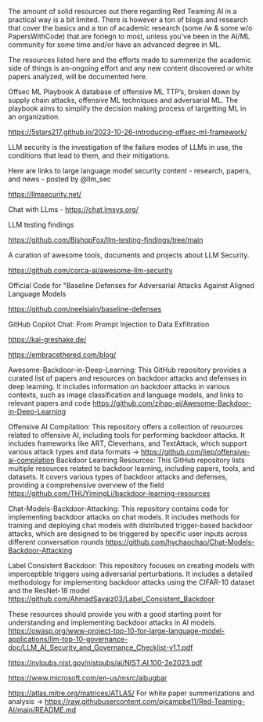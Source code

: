 The amount of solid resources out there regarding Red Teaming AI in a practical way is a bit limited. There is however a ton of blogs and research that cover the basics and a ton of academic research (some /w & some w/o PapersWithCode) that are foriegn to most, unless you've been in the AI/ML community for some time and/or have an advanced degree in ML. 

The resources listed here and the efforts made to summerize the academic side of things is an-ongoing effort and any new content discovered or white papers analyzed, will be documented here.

Offsec ML Playbook
A database of offensive ML TTP’s, broken down by supply chain attacks, offensive ML techniques and adversarial ML. The playbook aims to simplify the decision making process of targetting ML in an organization.

https://5stars217.github.io/2023-10-26-introducing-offsec-ml-framework/

LLM security is the investigation of the failure modes of LLMs in use, the conditions that lead to them, and their mitigations.

Here are links to large language model security content - research, papers, and news - posted by @llm_sec

https://llmsecurity.net/

Chat with LLms - https://chat.lmsys.org/

LLM testing findings

https://github.com/BishopFox/llm-testing-findings/tree/main

A curation of awesome tools, documents and projects about LLM Security.

https://github.com/corca-ai/awesome-llm-security

Official Code for "Baseline Defenses for Adversarial Attacks Against Aligned Language Models

https://github.com/neelsjain/baseline-defenses

GitHub Copilot Chat: From Prompt Injection to Data Exfiltration

https://kai-greshake.de/

https://embracethered.com/blog/

Awesome-Backdoor-in-Deep-Learning: This GitHub repository provides a curated list of papers and resources on backdoor attacks and defenses in deep learning. It includes information on backdoor attacks in various contexts, such as image classification and language models, and links to relevant papers and code 
https://github.com/zihao-ai/Awesome-Backdoor-in-Deep-Learning

Offensive AI Compilation: This repository offers a collection of resources related to offensive AI, including tools for performing backdoor attacks. It includes frameworks like ART, Cleverhans, and TextAttack, which support various attack types and data formats -> https://github.com/jiep/offensive-ai-compilation
Backdoor Learning Resources: This GitHub repository lists multiple resources related to backdoor learning, including papers, tools, and datasets. It covers various types of backdoor attacks and defenses, providing a comprehensive overview of the field 
https://github.com/THUYimingLi/backdoor-learning-resources

Chat-Models-Backdoor-Attacking: This repository contains code for implementing backdoor attacks on chat models. It includes methods for training and deploying chat models with distributed trigger-based backdoor attacks, which are designed to be triggered by specific user inputs across different conversation rounds 
https://github.com/hychaochao/Chat-Models-Backdoor-Attacking

Label Consistent Backdoor: This repository focuses on creating models with imperceptible triggers using adversarial perturbations. It includes a detailed methodology for implementing backdoor attacks using the CIFAR-10 dataset and the ResNet-18 model 
https://github.com/AhmadSavaiz03/Label_Consistent_Backdoor

These resources should provide you with a good starting point for understanding and implementing backdoor attacks in AI models.
https://owasp.org/www-project-top-10-for-large-language-model-applications/llm-top-10-governance-doc/LLM_AI_Security_and_Governance_Checklist-v1.1.pdf

https://nvlpubs.nist.gov/nistpubs/ai/NIST.AI.100-2e2023.pdf

https://www.microsoft.com/en-us/msrc/aibugbar

https://atlas.mitre.org/matrices/ATLAS/
For white paper summerizations and analysis -> https://raw.githubusercontent.com/pjcampbe11/Red-Teaming-AI/main/README.md 
